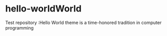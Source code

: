 # hello-worldWorld
Test repository :Hello World theme is a time-honored tradition in computer programming 
